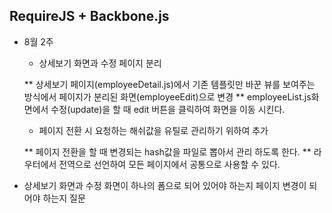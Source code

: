## RequireJS + Backbone.js ##

* 8월 2주
  * 상세보기 화면과 수정 페이지 분리
  
  ** 상세보기 페이지(employeeDetail.js)에서 기존 템플릿만 바꾼 뷰를 보여주는 방식에서 페이지가 분리된 화면(employeeEdit)으로 변경
  ** employeeList.js화면에서 수정(update)을 할 때 edit 버튼을 클릭하여 화면을 이동 시킨다.

  *  페이지 전환 시 요청하는 해쉬값을 유틸로 관리하기 위하여 추가 
  
  ** 페이지 전환을 할 때 변경되는 hash값을 파일로 뽑아서 관리 하도록 한다. 
  ** 라우터에서 전역으로 선언하여 모든 페이지에서 공통으로 사용할 수 있다.

* 상세보기 화면과 수정 화면이 하나의 폼으로 되어 있어야 하는지 페이지 변경이 되어야 하는지 질문   
  











  





 







  





 
